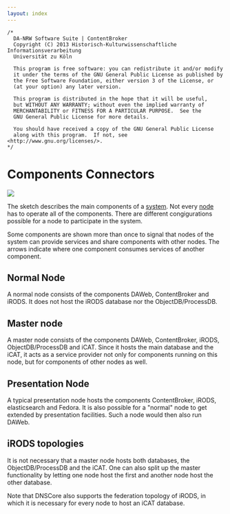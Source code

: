 ```yaml
---
layout: index
---
```



	/*
	  DA-NRW Software Suite | ContentBroker
	  Copyright (C) 2013 Historisch-Kulturwissenschaftliche Informationsverarbeitung
	  Universität zu Köln
	
	  This program is free software: you can redistribute it and/or modify
	  it under the terms of the GNU General Public License as published by
	  the Free Software Foundation, either version 3 of the License, or
	  (at your option) any later version.
	
	  This program is distributed in the hope that it will be useful,
	  but WITHOUT ANY WARRANTY; without even the implied warranty of
	  MERCHANTABILITY or FITNESS FOR A PARTICULAR PURPOSE.  See the
	  GNU General Public License for more details.
	
	  You should have received a copy of the GNU General Public License
	  along with this program.  If not, see <http://www.gnu.org/licenses/>.
	*/
	
# Components Connectors

![](https://raw.github.com/da-nrw/DNSCore/master/ContentBroker/src/main/markdown/components_connectors.jpg)

The sketch describes the main components of a 
[system](https://github.com/da-nrw/DNSCore/blob/master/ContentBroker/src/main/markdown/object_model.md#system). Not every 
[node](https://github.com/da-nrw/DNSCore/blob/master/ContentBroker/src/main/markdown/object_model.md#node) has to operate all of the components.
There are different congigurations possible for a node to participate in the system.

Some components are shown more than once to signal that nodes of the system can provide services and share components with other nodes. The arrows indicate where one component consumes services of another component.

## Normal Node

A normal node consists of the components DAWeb, ContentBroker and iRODS. 
It does not host the iRODS database nor the ObjectDB/ProcessDB.

## Master node

A master node consists of the components DAWeb, ContentBroker, iRODS, ObjectDB/ProcessDB and iCAT.
Since it hosts the main database and the iCAT, it acts as a service provider not only for components
running on this node, but for components of other nodes as well.

## Presentation Node

A typical presentation node hosts the components ContentBroker, iRODS, elasticsearch and Fedora. It is also
possible for a "normal" node to get extended by presentation facilities. Such a node would then also run DAWeb.

## iRODS topologies

It is not necessary that a master node hosts both databases, the ObjectDB/ProcessDB and the iCAT.
One can also split up the master functionality by letting one node host the first and another node host the other 
database.

Note that DNSCore also supports the federation topology of iRODS, in which it is necessary for every node to
host an iCAT database.






